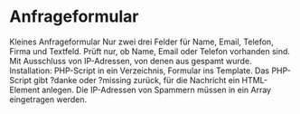 # Anfrageformular
Kleines Anfrageformular
Nur zwei drei Felder für Name, Email, Telefon, Firma und Textfeld. Prüft nur, ob Name, Email oder Telefon vorhanden sind. Mit Ausschluss von IP-Adressen, von denen aus gespamt wurde. 
Installation: PHP-Script in ein Verzeichnis, Formular ins Template. 
Das PHP-Script gibt ?danke oder ?missing zurück, für die Nachricht ein HTML-Element anlegen.
Die IP-Adressen von Spammern müssen in ein Array eingetragen werden. 
